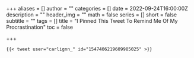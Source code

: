 +++
aliases = []
author = ""
categories = []
date = 2022-09-24T16:00:00Z
description = ""
header_img = ""
math = false
series = []
short = false
subtitle = ""
tags = []
title = "I Pinned This Tweet To Remind Me Of My Procrastination"
toc = false

+++

    {{< tweet user="carlignn_" id="1547406219609985025" >}}